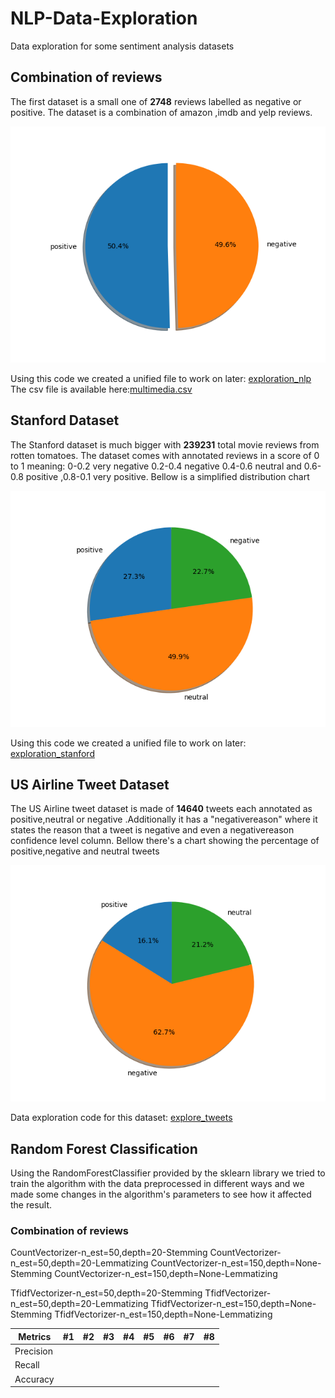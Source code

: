 # NLP-Data-Exploration

Data exploration for some sentiment analysis datasets

## Combination of reviews

The first dataset is a small one of **2748** reviews labelled as negative or positive.
The dataset is a combination of amazon ,imdb and yelp reviews.

![pie chart](/datasets/Combination/combination_pie_chart.png "Label distribution")

Using this code we created a unified file to work on later: [exploration_nlp](https://github.com/fabianhoegger/NLP-Data-Exploration/exploration_nlp.py)
The csv file is available here:[multimedia.csv](https://github.com/fabianhoegger/NLP-Data-Exploration/tree/main/datasets/Combination)

## Stanford Dataset

The Stanford dataset is much bigger with **239231** total movie reviews from rotten tomatoes.
The dataset comes with annotated reviews in a score of 0 to 1 meaning:
0-0.2 very negative  0.2-0.4 negative 0.4-0.6 neutral and 0.6-0.8 positive ,0.8-0.1 very positive.
Bellow is a simplified distribution chart

![pie chart 2](/datasets/stanfordSentimentTreebank/standford_pie_neutral.png "Label distribution")

Using this code we created a unified file to work on later: [exploration_stanford](https://github.com/fabianhoegger/NLP-Data-Exploration/exploration_stanford.py)

## US Airline Tweet Dataset

The US Airline tweet dataset is made of **14640** tweets each annotated as positive,neutral or negative .Additionally it has a "negativereason" where it states the reason that a tweet is negative and even a negativereason confidence level column.
Bellow there's a chart showing the percentage of positive,negative and neutral tweets

![tweet chart ](/datasets/USairline/pie_chart.png "Label distribution")

Data exploration code for this dataset: [explore_tweets](https://github.com/fabianhoegger/NLP-Data-Exploration/explore_tweets.py)


## Random Forest Classification

Using the RandomForestClassifier provided by the sklearn library we tried to train the algorithm with the data preprocessed in different ways and we made some changes in the algorithm's parameters to see how it affected the result.


### Combination of reviews
CountVectorizer-n_est=50,depth=20-Stemming
CountVectorizer-n_est=50,depth=20-Lemmatizing
CountVectorizer-n_est=150,depth=None-Stemming
CountVectorizer-n_est=150,depth=None-Lemmatizing

TfidfVectorizer-n_est=50,depth=20-Stemming
TfidfVectorizer-n_est=50,depth=20-Lemmatizing
TfidfVectorizer-n_est=150,depth=None-Stemming
TfidfVectorizer-n_est=150,depth=None-Lemmatizing

Metrics   | #1 | #2 | #3 | #4 | #5 | #6 | #7 | #8 |
--------- | -- | -- | -- | -- | -- | -- | -- | -- |
Precision |    |    |    |    |    |    |    |    |
Recall    |    |    |    |    |    |    |    |    |
Accuracy  |    |    |    |    |    |    |    |    |
